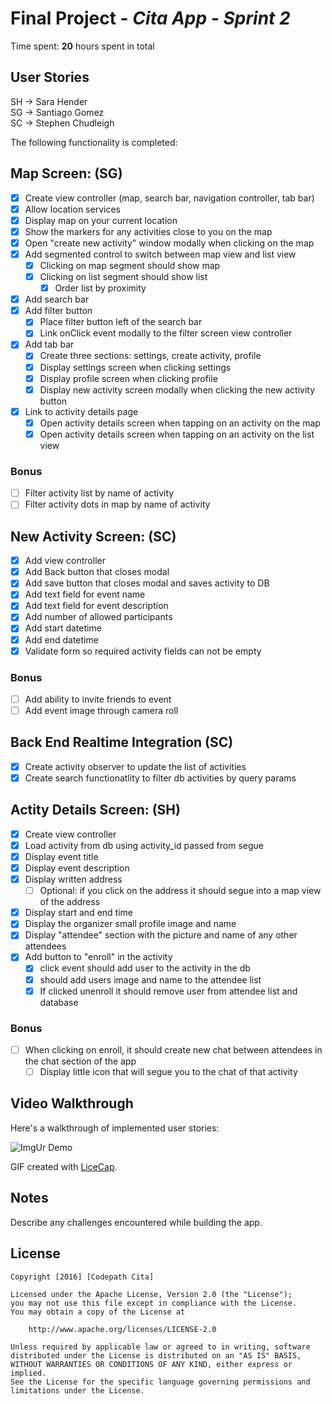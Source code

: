# Final Project - *Cita App - Sprint 2*

Time spent: **20** hours spent in total

## User Stories

SH -> Sara Hender  
SG -> Santiago Gomez  
SC -> Stephen Chudleigh  

The following functionality is completed:

## **Map Screen:** (SG)
- [X] Create view controller (map, search bar, navigation controller, tab bar)
- [X] Allow location services
- [X] Display map on your current location
- [X] Show the markers for any activities close to you on the map
- [X] Open "create new activity" window modally when clicking on the map
- [X] Add segmented control to switch between map view and list view
  - [X] Clicking on map segment should show map
  - [X] Clicking on list segment should show list
    - [X] Order list by proximity
- [X] Add search bar
- [X] Add filter button
  - [X] Place filter button left of the search bar
  - [X] Link onClick event modally to the filter screen view controller
- [X] Add tab bar
  - [X] Create three sections: settings, create activity, profile
  - [X] Display settings screen when clicking settings
  - [X] Display profile screen when clicking profile
  - [X] Display new activity screen modally when clicking the new activity button
- [X] Link to activity details page
  - [X] Open activity details screen when tapping on an activity on the map
  - [X] Open activity details screen when tapping on an activity on the list view
### Bonus
- [ ] Filter activity list by name of activity
- [ ] Filter activity dots in map by name of activity

## **New Activity Screen:** (SC)
- [X] Add view controller
- [X] Add Back button that closes modal
- [X] Add save button that closes modal and saves activity to DB
- [X] Add text field for event name
- [X] Add text field for event description
- [X] Add number of allowed participants
- [X] Add start datetime
- [X] Add end datetime
- [X] Validate form so required activity fields can not be empty
### Bonus
- [ ] Add ability to invite friends to event
- [ ] Add event image through camera roll

## **Back End Realtime Integration** (SC)
- [X] Create activity observer to update the list of activities
- [X] Create search functionatlity to filter db activities by query params

## **Actity Details Screen:** (SH)
- [X] Create view controller
- [X] Load activity from db using activity_id passed from segue
- [X] Display event title
- [X] Display event description
- [X] Display written address
  - [ ] Optional: if you click on the address it should segue into a map view of the address
- [X] Display start and end time
- [X] Display the organizer small profile image and name
- [X] Display "attendee" section with the picture and name of any other attendees
- [X] Add button to "enroll" in the activity
  - [X] click event should add user to the activity in the db
  - [X] should add users image and name to the attendee list
  - [X] If clicked unenroll it should remove user from attendee list and database
### Bonus
- [ ] When clicking on enroll, it should create new chat between attendees in the chat section of the app
  - [ ] Display little icon that will segue you to the chat of that activity

## Video Walkthrough

Here's a walkthrough of implemented user stories:

![ImgUr Demo](http://i.imgur.com/vK7ERVt.gif)

GIF created with [LiceCap](http://www.cockos.com/licecap/).

## Notes

Describe any challenges encountered while building the app.

## License

    Copyright [2016] [Codepath Cita]

    Licensed under the Apache License, Version 2.0 (the "License");
    you may not use this file except in compliance with the License.
    You may obtain a copy of the License at

        http://www.apache.org/licenses/LICENSE-2.0

    Unless required by applicable law or agreed to in writing, software
    distributed under the License is distributed on an "AS IS" BASIS,
    WITHOUT WARRANTIES OR CONDITIONS OF ANY KIND, either express or implied.
    See the License for the specific language governing permissions and
    limitations under the License.
